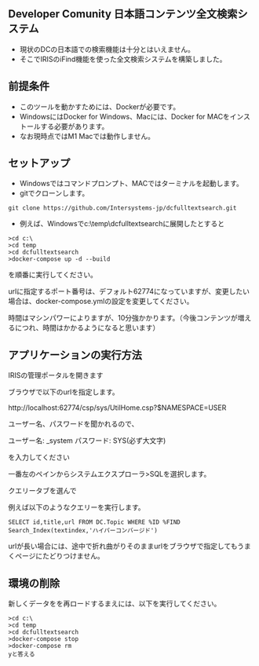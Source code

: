 ## Developer Comunity 日本語コンテンツ全文検索システム
- 現状のDCの日本語での検索機能は十分とはいえません。
- そこでIRISのiFind機能を使った全文検索システムを構築しました。

## 前提条件

- このツールを動かすためには、Dockerが必要です。
- WindowsにはDocker for Windows、Macには、Docker for MACをインストールする必要があります。
- なお現時点ではM1 Macでは動作しません。

## セットアップ

- Windowsではコマンドプロンプト、MACではターミナルを起動します。
- gitでクローンします。

```
git clone https://github.com/Intersystems-jp/dcfulltextsearch.git
```

- 例えば、Windowsでc:\temp\dcfulltextsearchに展開したとすると

```
>cd c:\
>cd temp
>cd dcfulltextsearch
>docker-compose up -d --build

```
を順番に実行してください。

urlに指定するポート番号は、デフォルト62774になっていますが、変更したい場合は、docker-compose.ymlの設定を変更してください。

時間はマシンパワーによりますが、10分強かかります。（今後コンテンツが増えるにつれ、時間はかかるようになると思います）

## アプリケーションの実行方法

IRISの管理ポータルを開きます

ブラウザで以下のurlを指定します。

http://localhost:62774/csp/sys/UtilHome.csp?$NAMESPACE=USER

ユーザー名、パスワードを聞かれるので、

ユーザー名: _system
パスワード: SYS(必ず大文字)

を入力してください

一番左のペインからシステムエクスプローラ>SQLを選択します。

クエリータブを選んで

例えば以下のようなクエリーを実行します。

```
SELECT id,title,url FROM DC.Topic WHERE %ID %FIND Search_Index(textindex,'ハイパーコンバージド')
```

urlが長い場合には、途中で折れ曲がりそのままurlをブラウザで指定してもうまくページにたどりつけません。

## 環境の削除

新しくデータをを再ロードするまえには、以下を実行してください。

```
>cd c:\
>cd temp
>cd dcfulltextsearch
>docker-compose stop
>docker-compose rm
yと答える
```
